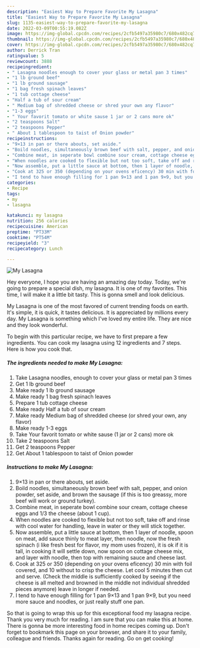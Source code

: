 ```yaml
---
description: "Easiest Way to Prepare Favorite My Lasagna"
title: "Easiest Way to Prepare Favorite My Lasagna"
slug: 1135-easiest-way-to-prepare-favorite-my-lasagna
date: 2022-03-09T00:55:19.082Z
image: https://img-global.cpcdn.com/recipes/2cfb5497a35980c7/680x482cq70/my-lasagna-recipe-main-photo.jpg
thumbnail: https://img-global.cpcdn.com/recipes/2cfb5497a35980c7/680x482cq70/my-lasagna-recipe-main-photo.jpg
cover: https://img-global.cpcdn.com/recipes/2cfb5497a35980c7/680x482cq70/my-lasagna-recipe-main-photo.jpg
author: Derrick Tran
ratingvalue: 5
reviewcount: 3888
recipeingredient:
- " Lasagna noodles enough to cover your glass or metal pan 3 times"
- "1 lb ground beef"
- "1 lb ground sausage"
- "1 bag fresh spinach leaves"
- "1 tub cottage cheese"
- "Half a tub of sour cream"
- " Medium bag of shredded cheese or shred your own any flavor"
- "1-3 eggs"
- " Your favorit tomato or white sause 1 jar or 2 cans more ok"
- "2 teaspoons Salt"
- "2 teaspoons Pepper"
- " About 1 tablespoon to taist of Onion powder"
recipeinstructions:
- "9×13 in pan or there abouts, set aside."
- "Boild noodles, simultaneously brown beef with salt, pepper, and onion powder, set aside, and brown the sausage (if this is too greassy, more beef will work or ground turkey)."
- "Combine meat, in seperate bowl combine sour cream, cottage cheese eggs and 1/3 the cheese (about 1 cup)."
- "When noodles are cooked to flexible but not too soft, take off and rinse with cool water for handling, leave in water or they will stick together."
- "Now assemble, put a little sauce at bottom, then 1 layer of noodle, spoon on meat, add sauce thinly to meat layer, then noodle, now the fresh spinach (i like fresh best for flavor, my mom uses frozen), it is ok if it is tall, in cooking it will settle down, now spoon on cottage cheese mix, and layer with noodle, then top with remaining sauce and cheese last."
- "Cook at 325 or 350 (depending on your ovens eficency) 30 min with foil covered, and 10 without to crisp the cheese. Let cool 5 minutes then cut and serve. (Check the middle is sufficiently cooked by seeing if the cheese is all melted and browned in the middle not individual shredded pieces anymore) leave in longer if needed."
- "I tend to have enough filling for 1 pan 9×13 and 1 pan 9×9, but you need more sauce and noodles, or just really stuff one pan."
categories:
- Recipe
tags:
- my
- lasagna

katakunci: my lasagna 
nutrition: 256 calories
recipecuisine: American
preptime: "PT33M"
cooktime: "PT54M"
recipeyield: "3"
recipecategory: Lunch

---
```



![My Lasagna](https://img-global.cpcdn.com/recipes/2cfb5497a35980c7/680x482cq70/my-lasagna-recipe-main-photo.jpg)

Hey everyone, I hope you are having an amazing day today. Today, we're going to prepare a special dish, my lasagna. It is one of my favorites. This time, I will make it a little bit tasty. This is gonna smell and look delicious.



My Lasagna is one of the most favored of current trending foods on earth. It's simple, it is quick, it tastes delicious. It is appreciated by millions every day. My Lasagna is something which I've loved my entire life. They are nice and they look wonderful.


To begin with this particular recipe, we have to first prepare a few ingredients. You can cook my lasagna using 12 ingredients and 7 steps. Here is how you cook that.

<!--inarticleads1-->

##### The ingredients needed to make My Lasagna:

1. Take  Lasagna noodles, enough to cover your glass or metal pan 3 times
1. Get 1 lb ground beef
1. Make ready 1 lb ground sausage
1. Make ready 1 bag fresh spinach leaves
1. Prepare 1 tub cottage cheese
1. Make ready Half a tub of sour cream
1. Make ready  Medium bag of shredded cheese (or shred your own, any flavor)
1. Make ready 1-3 eggs
1. Take  Your favorit tomato or white sause (1 jar or 2 cans) more ok
1. Take 2 teaspoons Salt
1. Get 2 teaspoons Pepper
1. Get  About 1 tablespoon to taist of Onion powder




<!--inarticleads2-->

##### Instructions to make My Lasagna:

1. 9×13 in pan or there abouts, set aside.
1. Boild noodles, simultaneously brown beef with salt, pepper, and onion powder, set aside, and brown the sausage (if this is too greassy, more beef will work or ground turkey).
1. Combine meat, in seperate bowl combine sour cream, cottage cheese eggs and 1/3 the cheese (about 1 cup).
1. When noodles are cooked to flexible but not too soft, take off and rinse with cool water for handling, leave in water or they will stick together.
1. Now assemble, put a little sauce at bottom, then 1 layer of noodle, spoon on meat, add sauce thinly to meat layer, then noodle, now the fresh spinach (i like fresh best for flavor, my mom uses frozen), it is ok if it is tall, in cooking it will settle down, now spoon on cottage cheese mix, and layer with noodle, then top with remaining sauce and cheese last.
1. Cook at 325 or 350 (depending on your ovens eficency) 30 min with foil covered, and 10 without to crisp the cheese. Let cool 5 minutes then cut and serve. (Check the middle is sufficiently cooked by seeing if the cheese is all melted and browned in the middle not individual shredded pieces anymore) leave in longer if needed.
1. I tend to have enough filling for 1 pan 9×13 and 1 pan 9×9, but you need more sauce and noodles, or just really stuff one pan.




So that is going to wrap this up for this exceptional food my lasagna recipe. Thank you very much for reading. I am sure that you can make this at home. There is gonna be more interesting food in home recipes coming up. Don't forget to bookmark this page on your browser, and share it to your family, colleague and friends. Thanks again for reading. Go on get cooking!
